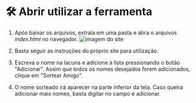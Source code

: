 # 🛠️ Abrir utilizar a ferramenta

1. Após baixar os arquivos, extraia em uma pasta e abra o arquivos _index.html_ no navegador.
 ![imagem do site](https://github.com/user-attachments/assets/392aa6c4-96f0-438f-9c3c-fa07fca9cecc)
2. Basta seguir as instruções do próprio site para utilização.

3. Escreva o nome na lacuna e adicione à lista pressionando o botão "Adicionar". Assim que todos os nomes desejados forem adicionados, clique em "Sortear Amigo".

5. O nome sorteado irá aparecer na parte inferior da tela. Caso queira adicionar mais nomes, basta digitar no campo e adicionar.
